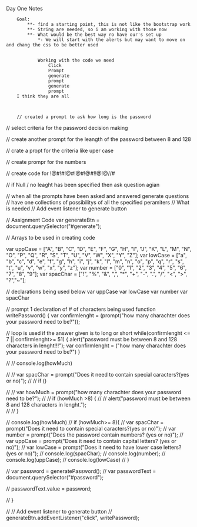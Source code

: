 Day One Notes

        Goal:
            **- find a starting point, this is not like the bootstrap work
            **- String are needed, so i am working with those now
            **- What would be the best way ro have our's set up
                *- We will start with the alerts but may want to move on and chang the css to be better used


                Working with the code we need
                    Click 
                    Prompt
                    generate
                    prompt
                    generate
                    prompt
        I think they are all 



        // created a prompt to ask how long is the password

// select criteria for the password decision making 


// create another prompt for the leangth of the password between 8 and 128

// crate a propt for the criteria  like uper case

// create prompr for the numbers

// create code for !@#!#!@#!@#!@#!$!@$!@//#

// if Null / no leaght has been specified then ask question agian

// when all the prompts have been asked and answered generate questions
      // have one collections of possibilitys of all the specified peramiters 
      // What is needed 
// Add event listener to generate button









// Assignment Code
var generateBtn = document.querySelector("#generate");

// Arrays to be used in creating code

var uppCase = ["A", "B", "C", "D", "E", "F", "G", "H", "I", "J", "K", "L", "M", "N", "O", "P", "Q", "R", "S", "T", "U", "V", "W", "X", "Y", "Z"];
var lowCase = ["a", "b", "c", "d", "e", "f", "g", "h", "i", "j", "k", "l", "m", "n", "o", "p", "q", "r", "s", "t", "u", "v", "w", "x", "y", "z"];
var number = ["0", "1", "2", "3", "4", "5", "6", "7", "8", "9"];
var spacChar = ["!", "%", "&", ",", "*", "+", "-", ".", "/", "<", ">", "?","~"];

// declarations being used below
var uppCase
var lowCase
var number
var spacChar

// prompt 1 declaration of # of characters being used
function writePassword() {
  var confirmlenght = (prompt("how many charachter does your password need to be?"));


// loop is used if the answer given is to long or short 
while(confirmlenght <= 7 || confirmlenght>= 51) {
  alert("password must be between 8 and 128 characters in lenght!!!");
var confirmlenght = ("how many charachter does your password need to be?")
}
  



// // console.log(howMuch)

//   // var spacChar = prompt("Does it need to contain special caracters?(yes or no)");
//   //   if ()



//   //   var howMuch = prompt("how many charachter does your password need to be?");
//   //   if (howMuch >8) {
//   //   alert("password must be between 8 and 128 characters in lenght.");  
//   //   }




 
// console.log(howMuch)
// if (howMuch>= 8){
//   var spacChar = prompt("Does it need to contain special caracters?(yes or no)");
//   var number = prompt("Does the password contain numbers? (yes or no)");
//   var uppCase = prompt("Does it need to contain capital letters? (yes or no)");
//   var lowCase = prompt("Does it need to have lower case letters? (yes or no)");
//   console.log(spacChar);
//   console.log(number);
//   console.log(uppCase);
//   console.log(lowCase)
// } 
  

//   var password = generatePassword();
//   var passwordText = document.querySelector("#password");

//   passwordText.value = password;

// }

// // Add event listener to generate button
// generateBtn.addEventListener("click", writePassword);